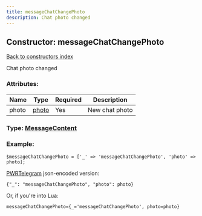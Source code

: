 ```yaml
---
title: messageChatChangePhoto
description: Chat photo changed
---
```

## Constructor: messageChatChangePhoto  
[Back to constructors index](index.md)



Chat photo changed

### Attributes:

| Name     |    Type       | Required | Description |
|----------|---------------|----------|-------------|
|photo|[photo](../types/photo.md) | Yes|New chat photo|



### Type: [MessageContent](../types/MessageContent.md)


### Example:

```
$messageChatChangePhoto = ['_' => 'messageChatChangePhoto', 'photo' => photo];
```  

[PWRTelegram](https://pwrtelegram.xyz) json-encoded version:

```
{"_": "messageChatChangePhoto", "photo": photo}
```


Or, if you're into Lua:  


```
messageChatChangePhoto={_='messageChatChangePhoto', photo=photo}

```


